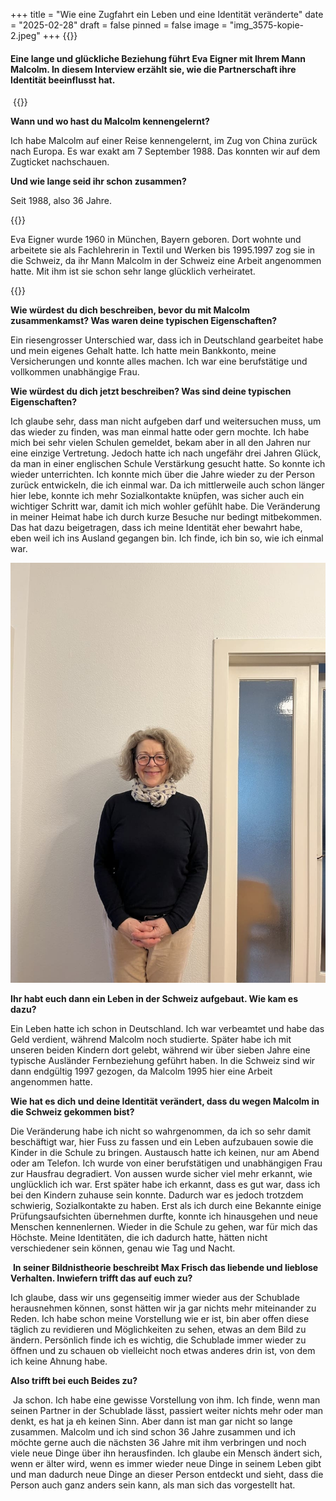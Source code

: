 +++
title = "Wie eine Zugfahrt ein Leben und eine Identität veränderte"
date = "2025-02-28"
draft = false
pinned = false
image = "img_3575-kopie-2.jpeg"
+++
{{<lead>}}

#### Eine lange und glückliche Beziehung führt Eva Eigner mit Ihrem Mann Malcolm. In diesem Interview erzählt sie, wie die Partnerschaft ihre Identität beeinflusst hat.

 {{<lead>}}

**Wann und wo hast du Malcolm kennengelernt?**

Ich habe Malcolm auf einer Reise kennengelernt, im Zug von China zurück nach Europa. Es war exakt am 7 September 1988. Das konnten wir auf dem Zugticket nachschauen.

**Und wie lange seid ihr schon zusammen?**

Seit 1988, also 36 Jahre.

{{<box>}}

Eva Eigner wurde 1960 in München, Bayern geboren. Dort wohnte und arbeitete sie als Fachlehrerin in Textil und Werken bis 1995.1997 zog sie in die Schweiz, da ihr Mann Malcolm in der Schweiz eine Arbeit angenommen hatte. Mit ihm ist sie schon sehr lange glücklich verheiratet.

{{<box>}}

**Wie würdest du dich beschreiben, bevor du mit Malcolm zusammenkamst? Was waren deine typischen Eigenschaften?**

Ein riesengrosser Unterschied war, dass ich in Deutschland gearbeitet habe und mein eigenes Gehalt hatte. Ich hatte mein Bankkonto, meine Versicherungen und konnte alles machen. Ich war eine berufstätige und vollkommen unabhängige Frau.

**Wie würdest du dich jetzt beschreiben? Was sind deine typischen Eigenschaften?**

Ich glaube sehr, dass man nicht aufgeben darf und weitersuchen muss, um das wieder zu finden, was man einmal hatte oder gern mochte. Ich habe mich bei sehr vielen Schulen gemeldet, bekam aber in all den Jahren nur eine einzige Vertretung. Jedoch hatte ich nach ungefähr drei Jahren Glück, da man in einer englischen Schule Verstärkung gesucht hatte. So konnte ich wieder unterrichten. Ich konnte mich über die Jahre wieder zu der Person zurück entwickeln, die ich einmal war. Da ich mittlerweile auch schon länger hier lebe, konnte ich mehr Sozialkontakte knüpfen, was sicher auch ein wichtiger Schritt war, damit ich mich wohler gefühlt habe. Die Veränderung in meiner Heimat habe ich durch kurze Besuche nur bedingt mitbekommen. Das hat dazu beigetragen, dass ich meine Identität eher bewahrt habe, eben weil ich ins Ausland gegangen bin. Ich finde, ich bin so, wie ich einmal war.

![Eva Eigner in ihrer gemeinsamen Wohnung mit ihrem Mann Malcolm in Bern](img_3575-kopie-2.jpeg)

**Ihr habt euch dann ein Leben in der Schweiz aufgebaut. Wie kam es dazu?** 

Ein Leben hatte ich schon in Deutschland. Ich war verbeamtet und habe das Geld verdient, während Malcolm noch studierte. Später habe ich mit unseren beiden Kindern dort gelebt, während wir über sieben Jahre eine typische Ausländer Fernbeziehung geführt haben. In die Schweiz sind wir dann endgültig 1997 gezogen, da Malcolm 1995 hier eine Arbeit angenommen hatte.

**Wie hat es dich und deine Identität verändert, dass du wegen Malcolm in die Schweiz gekommen bist?**

Die Veränderung habe ich nicht so wahrgenommen, da ich so sehr damit beschäftigt war, hier Fuss zu fassen und ein Leben aufzubauen sowie die Kinder in die Schule zu bringen. Austausch hatte ich keinen, nur am Abend oder am Telefon. Ich wurde von einer berufstätigen und unabhängigen Frau zur Hausfrau degradiert. Von aussen wurde sicher viel mehr erkannt, wie unglücklich ich war. Erst später habe ich erkannt, dass es gut war, dass ich bei den Kindern zuhause sein konnte. Dadurch war es jedoch trotzdem schwierig, Sozialkontakte zu haben. Erst als ich durch eine Bekannte einige Prüfungsaufsichten übernehmen durfte, konnte ich hinausgehen und neue Menschen kennenlernen. Wieder in die Schule zu gehen, war für mich das Höchste. Meine Identitäten, die ich dadurch hatte, hätten nicht verschiedener sein können, genau wie Tag und Nacht. 

 **In seiner Bildnistheorie beschreibt Max Frisch das liebende und lieblose Verhalten. Inwiefern trifft das auf euch zu?** 

Ich glaube, dass wir uns gegenseitig immer wieder aus der Schublade herausnehmen können, sonst hätten wir ja gar nichts mehr miteinander zu Reden. Ich habe schon meine Vorstellung wie er ist, bin aber offen diese täglich zu revidieren und Möglichkeiten zu sehen, etwas an dem Bild zu ändern. Persönlich finde ich es wichtig, die Schublade immer wieder zu öffnen und zu schauen ob vielleicht noch etwas anderes drin ist, von dem ich keine Ahnung habe.

**Also trifft bei euch Beides zu?**

 Ja schon. Ich habe eine gewisse Vorstellung von ihm. Ich finde, wenn man seinen Partner in der Schublade lässt, passiert weiter nichts mehr oder man denkt, es hat ja eh keinen Sinn. Aber dann ist man gar nicht so lange zusammen. Malcolm und ich sind schon 36 Jahre zusammen und ich möchte gerne auch die nächsten 36 Jahre mit ihm verbringen und noch viele neue Dinge über ihn herausfinden. Ich glaube ein Mensch ändert sich, wenn er älter wird, wenn es immer wieder neue Dinge in seinem Leben gibt und man dadurch neue Dinge an dieser Person entdeckt und sieht, dass die Person auch ganz anders sein kann, als man sich das vorgestellt hat.